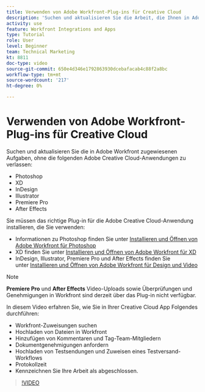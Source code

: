 ```yaml
---
title: Verwenden von Adobe Workfront-Plug-ins für Creative Cloud
description: 'Suchen und aktualisieren Sie die Arbeit, die Ihnen in Adobe Workfront zugewiesen ist, ohne die folgenden Adobe Creative Cloud-Anwendungen zu verlassen: Photoshop, XD, InDesign, Illustrator, Premiere Pro und After Effects'
activity: use
feature: Workfront Integrations and Apps
type: Tutorial
role: User
level: Beginner
team: Technical Marketing
kt: 8811
doc-type: video
source-git-commit: 650e4d346e1792863930dcebafacab4c88f2a8bc
workflow-type: tm+mt
source-wordcount: '217'
ht-degree: 0%

---
```


# Verwenden von Adobe Workfront-Plug-ins für Creative Cloud

Suchen und aktualisieren Sie die in Adobe Workfront zugewiesenen Aufgaben, ohne die folgenden Adobe Creative Cloud-Anwendungen zu verlassen:

* Photoshop
* XD
* InDesign
* Illustrator
* Premiere Pro
* After Effects

Sie müssen das richtige Plug-in für die Adobe Creative Cloud-Anwendung installieren, die Sie verwenden:

* Informationen zu Photoshop finden Sie unter [Installieren und Öffnen von Adobe Workfront für Photoshop](https://experienceleague.adobe.com/docs/workfront/using/adobe-workfront-integrations/workfront-for-creative-cloud/install-wf-cc/wf-cc-install-ps.html?)
* XD finden Sie unter [Installieren und Öffnen von Adobe Workfront für XD](https://experienceleague.adobe.com/docs/workfront/using/adobe-workfront-integrations/workfront-for-creative-cloud/install-wf-cc/wf-adobe-xd-install.html?)
* InDesign, Illustrator, Premiere Pro und After Effects finden Sie unter [Installieren und Öffnen von Adobe Workfront für Design und Video](https://experienceleague.adobe.com/docs/workfront/using/adobe-workfront-integrations/workfront-for-creative-cloud/install-wf-cc/wf-install-cc.html?)

>[!NOTE]
>
>**Premiere Pro** und **After Effects** Video-Uploads sowie Überprüfungen und Genehmigungen in Workfront sind derzeit über das Plug-in nicht verfügbar.


In diesem Video erfahren Sie, wie Sie in Ihrer Creative Cloud App Folgendes durchführen:

* Workfront-Zuweisungen suchen
* Hochladen von Dateien in Workfront
* Hinzufügen von Kommentaren und Tag-Team-Mitgliedern
* Dokumentgenehmigungen anfordern
* Hochladen von Testsendungen und Zuweisen eines Testversand-Workflows
* Protokollzeit
* Kennzeichnen Sie Ihre Arbeit als abgeschlossen.

>[!VIDEO](https://video.tv.adobe.com/v/3415452/?quality=12&learn=on)
